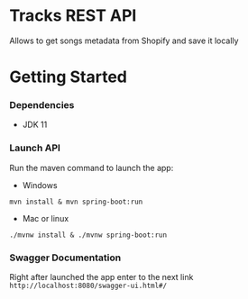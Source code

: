 # Tracks REST API
Allows to get songs metadata from Shopify and save it locally

# Getting Started

### Dependencies
* JDK 11

### Launch API
Run the maven command to launch the app:
* Windows
```shell
mvn install & mvn spring-boot:run
```

* Mac or linux
```shell
./mvnw install & ./mvnw spring-boot:run
```


### Swagger Documentation
Right after launched the app enter to the next link `http://localhost:8080/swagger-ui.html#/`
